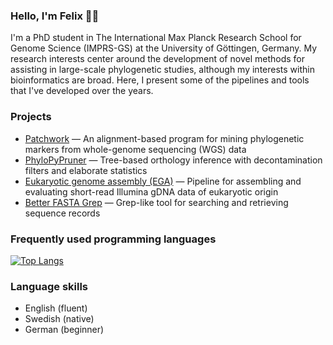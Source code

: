 ### Hello, I'm Felix 👋🏻

I'm a PhD student in The International Max Planck Research School for Genome Science (IMPRS-GS)
at the University of Göttingen, Germany. My research interests center around the development 
of novel methods for assisting in large-scale phylogenetic studies, although my interests within
bioinformatics are broad. Here,
I present some of the pipelines and tools that I've developed over the years.

### Projects

- [Patchwork](https://github.com/fethalen/Patchwork) — An alignment-based program for mining phylogenetic markers from whole-genome sequencing (WGS) data
- [PhyloPyPruner](https://github.com/fethalen/phylopypruner) — Tree-based orthology inference with decontamination filters and elaborate statistics
- [Eukaryotic genome assembly (EGA)](https://github.com/ThiloSchulze/eukaryotic-genome-assembly) — Pipeline for assembling and evaluating short-read Illumina gDNA data of eukaryotic origin
- [Better FASTA Grep](https://github.com/fethalen/better_fasta_grep) — Grep-like tool for searching and retrieving sequence records

### Frequently used programming languages

[![Top Langs](https://github-readme-stats.vercel.app/api/top-langs/?username=fethalen&layout=compact)](https://github.com/fethalen)

### Language skills

- English (fluent)
- Swedish (native)
- German (beginner)
